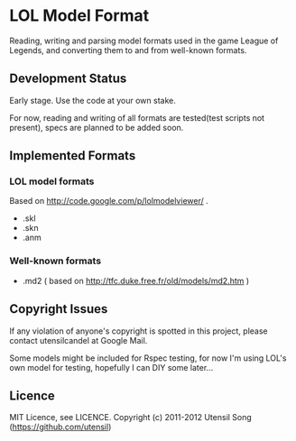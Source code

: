 LOL Model Format
=================

Reading, writing and parsing model formats used in the game League of Legends, and converting them to and from well-known formats.

Development Status
-------------------

Early stage. Use the code at your own stake.

For now, reading and writing of all formats are tested(test scripts not present), specs are planned to be added soon.

Implemented Formats
--------------------

### LOL model formats

Based on http://code.google.com/p/lolmodelviewer/ .

* .skl
* .skn
* .anm

### Well-known formats

* .md2 ( based on http://tfc.duke.free.fr/old/models/md2.htm )

Copyright Issues
-----------------

If any violation of anyone's copyright is spotted in this project, please contact utensilcandel at Google Mail.

Some models might be included for Rspec testing, for now I'm using LOL's own model for testing, hopefully I can DIY some later...

Licence
--------

MIT Licence, see LICENCE.
Copyright (c) 2011-2012 Utensil Song (https://github.com/utensil)




